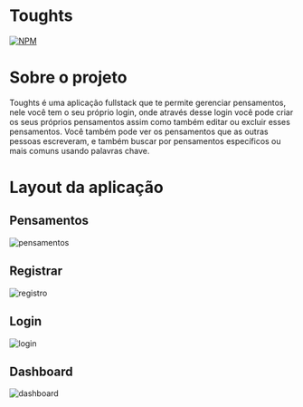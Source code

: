 # Toughts
[![NPM](https://img.shields.io/npm/l/react)](https://github.com/alexjuniorarruda/Toughts/blob/main/LICENSE)

# Sobre o projeto
Toughts é uma aplicação fullstack que te permite gerenciar pensamentos, nele você tem o seu próprio login, onde através desse login você pode criar os seus próprios pensamentos assim como também editar ou excluir esses pensamentos. Você também pode ver os pensamentos que as outras pessoas escreveram, e também buscar por pensamentos específicos ou mais comuns usando palavras chave.

# Layout da aplicação
## Pensamentos
![pensamentos](https://github.com/alexjuniorarruda/Toughts/assets/112874423/b5b428f4-88f5-47dd-bbe8-cee89942f4b8)

## Registrar
![registro](https://github.com/alexjuniorarruda/Toughts/assets/112874423/8656f982-0643-4e67-abd6-88cacfbad629)

## Login
![login](https://github.com/alexjuniorarruda/Toughts/assets/112874423/77bd552b-1e3b-48e2-97d8-5a71978f733e)

## Dashboard
![dashboard](https://github.com/alexjuniorarruda/Toughts/assets/112874423/6493faca-f9af-4475-9f18-ef22fc77d777)
